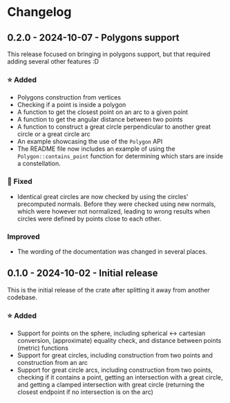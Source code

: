 # Changelog
## 0.2.0 - 2024-10-07 - Polygons support
This release focused on bringing in polygons support, but that required adding several other features :D

### ⭐ Added
 - Polygons construction from vertices
 - Checking if a point is inside a polygon
 - A function to get the closest point on an arc to a given point
 - A function to get the angular distance between two points
 - A function to construct a great circle perpendicular to another great circle or a great circle arc
 - An example showcasing the use of the `Polygon` API
 - The README file now includes an example of using the `Polygon::contains_point` function for determining which stars are inside a constellation.

### 🐛 Fixed
 - Identical great circles are now checked by using the circles' precomputed normals. Before they were checked using new normals, which were however not normalized, leading to wrong results when circles were defined by points close to each other.

### Improved
 - The wording of the documentation was changed in several places.

## 0.1.0 - 2024-10-02 - Initial release
This is the initial release of the crate after splitting it away from another codebase.

### ⭐ Added
 - Support for points on the sphere, including spherical ↔ cartesian conversion, (approximate) equality check, and distance between points (metric) functions
 - Support for great circles, including construction from two points and construction from an arc
 - Support for great circle arcs, including construction from two points, checking if it contains a point, getting an intersection with a great circle, and getting a clamped intersection with great circle (returning the closest endpoint if no intersection is on the arc)

